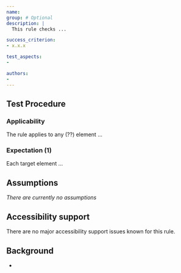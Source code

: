 ```yaml
---
name:
group: # Optional
description: |
  This rule checks ...

success_criterion:
- x.x.x

test_aspects:
- 

authors:
-
---
```


## Test Procedure

### Applicability

The rule applies to any (??) element ...

### Expectation (1)

Each target element ...

## Assumptions

*There are currently no assumptions*

## Accessibility support

There are no major accessibility support issues known for this rule.

## Background

- 